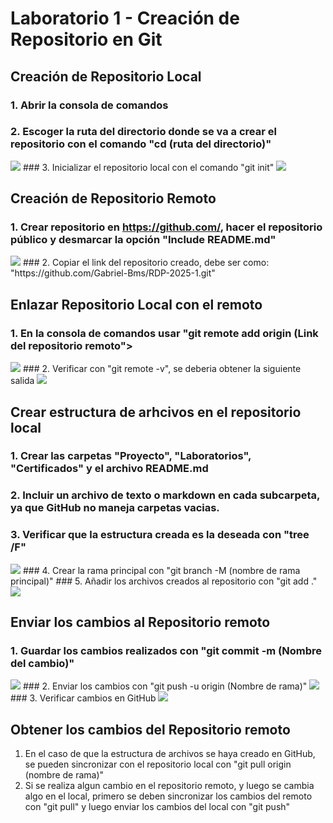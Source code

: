 # Laboratorio 1 - Creación de Repositorio en Git
## Creación de Repositorio Local
### 1. Abrir la consola de comandos
### 2. Escoger la ruta del directorio donde se va a crear el repositorio con el comando "cd (ruta del directorio)"
<image src="https://github.com/Gabriel-Bms/GRUPO3-ISB-2025-I/blob/master/Imagenes/Laboratorio 1/Lab1-Ruta.png">
### 3. Inicializar el repositorio local con el comando "git init"
<image src="https://github.com/Gabriel-Bms/GRUPO3-ISB-2025-I/blob/master/Imagenes/Laboratorio 1/Lab1-IniciarLocal.png">

## Creación de Repositorio Remoto
### 1. Crear repositorio en https://github.com/, hacer el repositorio público y desmarcar la opción "Include README.md"
<image src="https://github.com/Gabriel-Bms/GRUPO3-ISB-2025-I/blob/master/Imagenes/Laboratorio 1/Lab1-CrearRemoto.png">
### 2. Copiar el link del repositorio creado, debe ser como: "https://github.com/Gabriel-Bms/RDP-2025-1.git"

## Enlazar Repositorio Local con el remoto
### 1. En la consola de comandos usar "git remote add origin (Link del repositorio remoto">
<image src="https://github.com/Gabriel-Bms/GRUPO3-ISB-2025-I/blob/master/Imagenes/Laboratorio 1/Lab1-Enlazar.png">
### 2. Verificar con "git remote -v", se deberia obtener la siguiente salida
<image src="https://github.com/Gabriel-Bms/GRUPO3-ISB-2025-I/blob/master/Imagenes/Laboratorio 1/Lab1-VerificarRemoto.png">

## Crear estructura de arhcivos en el repositorio local
### 1. Crear las carpetas "Proyecto", "Laboratorios", "Certificados" y el archivo README.md
### 2. Incluir un archivo de texto o markdown en cada subcarpeta, ya que GitHub no maneja carpetas vacias.
### 3. Verificar que la estructura creada es la deseada con "tree /F"
<image src="https://github.com/Gabriel-Bms/GRUPO3-ISB-2025-I/blob/master/Imagenes/Laboratorio 1/Lab1-Estructura.png">
### 4. Crear la rama principal con "git branch -M (nombre de rama principal)"
### 5. Añadir los archivos creados al repositorio con "git add ."
<image src="https://github.com/Gabriel-Bms/GRUPO3-ISB-2025-I/blob/master/Imagenes/Laboratorio 1/Lab1-CrearMain.png">

## Enviar los cambios al Repositorio remoto
### 1. Guardar los cambios realizados con "git commit -m (Nombre del cambio)"
<image src="https://github.com/Gabriel-Bms/GRUPO3-ISB-2025-I/blob/master/Imagenes/Laboratorio 1/Lab1-Commit.png">
### 2. Enviar los cambios con "git push -u origin (Nombre de rama)"
<image src="https://github.com/Gabriel-Bms/GRUPO3-ISB-2025-I/blob/master/Imagenes/Laboratorio 1/Lab1-Send.png">
### 3. Verificar cambios en GitHub
<image src="https://github.com/Gabriel-Bms/GRUPO3-ISB-2025-I/blob/master/Imagenes/Laboratorio 1/Lab1-Final.png">

## Obtener los cambios del Repositorio remoto
1. En el caso de que la estructura de archivos se haya creado en GitHub, se pueden sincronizar con el repositorio local con "git pull origin (nombre de rama)"
2. Si se realiza algun cambio en el repositorio remoto, y luego se cambia algo en el local, primero se deben sincronizar los cambios del remoto con "git pull" y luego enviar los cambios del local con "git push"
